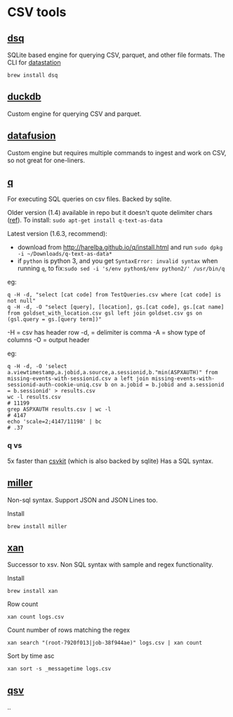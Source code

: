 # CSV tools

## [dsq](https://github.com/multiprocessio/dsq)

SQLite based engine for querying CSV, parquet, and other file formats. The CLI for [datastation](https://github.com/multiprocessio/datastation)

```
brew install dsq
```

## [duckdb](https://github.com/duckdb/duckdb)

Custom engine for querying CSV and parquet.

## [datafusion](https://arrow.apache.org/datafusion/user-guide/cli.html)

Custom engine but requires multiple commands to ingest and work on CSV, so not great for one-liners.

## [q](http://harelba.github.io/q/)

For executing SQL queries on csv files. Backed by sqlite.

Older version (1.4) available in repo but it doesn't quote delimiter chars ([ref](https://github.com/harelba/q/issues/56)). To install: `sudo apt-get install q-text-as-data`

Latest version (1.6.3, recommend):

- download from http://harelba.github.io/q/install.html and run `sudo dpkg -i ~/Downloads/q-text-as-data*`
- if `python` is python 3, and you get `SyntaxError: invalid syntax` when running `q`, to fix:`sudo sed -i 's/env python$/env python2/' /usr/bin/q`

eg:

```
q -H -d, "select [cat code] from TestQueries.csv where [cat code] is not null"
q -H -d, -O "select [query], [location], gs.[cat code], gs.[cat name] from goldset_with_location.csv gsl left join goldset.csv gs on (gsl.query = gs.[query term])"
```

-H = csv has header row
-d, = delimiter is comma
-A = show type of columns
-O = output header

eg:

```
q -H -d, -O 'select a.viewtimestamp,a.jobid,a.source,a.sessionid,b."min(ASPXAUTH)" from missing-events-with-sessionid.csv a left join missing-events-with-sessionid-auth-cookie-uniq.csv b on a.jobid = b.jobid and a.sessionid = b.sessionid' > results.csv
wc -l results.csv
# 11199
grep ASPXAUTH results.csv | wc -l
# 4147
echo 'scale=2;4147/11198' | bc
# .37
```

### q vs

5x faster than [csvkit](http://csvkit.readthedocs.io/en/1.0.2/) (which is also backed by sqlite)
Has a SQL syntax.

## [miller](https://github.com/johnkerl/miller)

Non-sql syntax. Support JSON and JSON Lines too.

Install

```
brew install miller
```

## [xan](https://github.com/medialab/xan)

Successor to xsv. Non SQL syntax with sample and regex functionality.

Install

```
brew install xan
```

Row count

```
xan count logs.csv
```

Count number of rows matching the regex

```
xan search "(root-7920f013|job-38f944ae)" logs.csv | xan count
```

Sort by time asc

```
xan sort -s _messagetime logs.csv
```

## [qsv](https://github.com/dathere/qsv)

..
